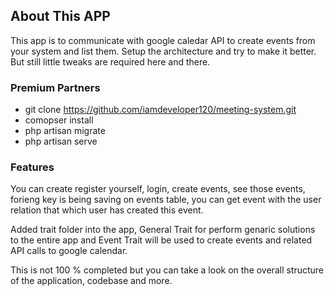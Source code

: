 ## About This APP

This app is to communicate with google caledar API to create events from your system and list them. Setup the architecture and try to make it better. But still little tweaks are required here and there.


### Premium Partners

- git clone https://github.com/iamdeveloper120/meeting-system.git
- comopser install
- php artisan migrate
- php artisan serve


### Features

You can create register yourself, login, create events, see those events, forieng key is being saving on events table, you can get event with the user relation that which user has created this event.

Added trait folder into the app, General Trait for perform genaric solutions to the entire app and Event Trait will be used to create events and related API calls to google calendar.

This is not 100 % completed but you can take a look on the overall structure of the application, codebase and more.